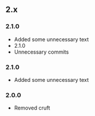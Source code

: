 ## 2.x

### 2.1.0

* Added some unnecessary text
* 2.1.0
* Unnecessary commits

### 2.1.0

* Added some unnecessary text

### 2.0.0

* Removed cruft
